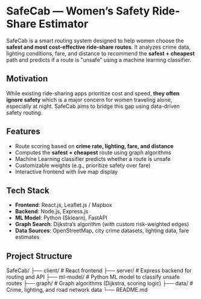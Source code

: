# SafeCab — Women’s Safety Ride-Share Estimator

SafeCab is a smart routing system designed to help women choose the __safest and most cost-effective ride-share routes__. It analyzes crime data, lighting conditions, fare, and distance to recommend the **safest + cheapest** path and predicts if a route is "unsafe" using a machine learning classifier.

## Motivation

While existing ride-sharing apps prioritize cost and speed, __they often ignore safety__ which is a major concern for women traveling alone, especially at night. SafeCab aims to bridge this gap using data-driven safety routing.

## Features

-  Route scoring based on __crime rate, lighting, fare, and distance__
-  Computes the __safest + cheapest__ route using graph algorithms
-  Machine Learning classifier predicts whether a route is unsafe
-  Customizable weights (e.g., prioritize safety over fare)
-  Interactive frontend with live map display

## Tech Stack

- __Frontend__: React.js, Leaflet.js / Mapbox
- __Backend__: Node.js, Express.js
- __ML Model__: Python (Sklearn), FastAPI
- __Graph Search__: Dijkstra’s algorithm (with custom risk-weighted edges)
- __Data Sources__: OpenStreetMap, city crime datasets, lighting data, fare estimates

## Project Structure
SafeCab/
├── client/ # React frontend
├── server/ # Express backend for routing and API
├── ml-model/ # Python ML model to classify unsafe routes
├── graph/ # Graph algorithms (Dijkstra, scoring logic)
├── data/ # Crime, lighting, and road network data
└── README.md


